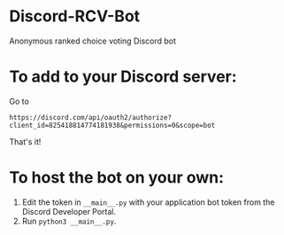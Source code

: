 # Discord-RCV-Bot
Anonymous ranked choice voting Discord bot

# To add to your Discord server:

Go to
```
https://discord.com/api/oauth2/authorize?client_id=825418814774181938&permissions=0&scope=bot
```

That's it!

# To host the bot on your own:

1. Edit the token in `__main__.py` with your application bot token from the Discord Developer Portal.
2. Run `python3 __main__.py`.
